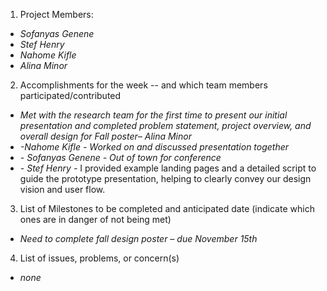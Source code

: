 1) Project Members:

* *Sofanyas Genene*  
* *Stef Henry*  
* *Nahome Kifle*  
* *Alina Minor*

2) Accomplishments for the week \-- and which team members participated/contributed

* *Met with the research team for the first time to present our initial presentation and completed problem statement, project overview, and overall design for Fall poster– Alina Minor*  
* *\-Nahome Kifle \-  Worked on and discussed presentation together*  
*  *\- Sofanyas Genene \- Out of town for conference*  
* *\- Stef Henry \-*  I provided example landing pages and a detailed script to guide the prototype presentation, helping to clearly convey our design vision and user flow.

3) List of Milestones to be completed and anticipated date (indicate which ones are in danger of not being met) 

* *Need to complete fall design poster – due November 15th*

4) List of issues, problems, or concern(s)

* *none*

  